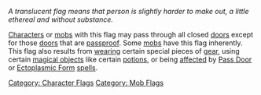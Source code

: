 *A translucent flag means that person is slightly harder to make out, a
little ethereal and without substance.*

[Characters](:Category:_Characters "wikilink") or
[mobs](:Category:_Mobs "wikilink") with this flag may pass through all
closed [doors](:Category:_Doors "wikilink") except for those
[doors](:Category:_Doors "wikilink") that are
[passproof](Passproof_Doors "wikilink"). Some
[mobs](:Category:_Mobs "wikilink") have this flag inherently. This flag
also results from [wearing](Wear "wikilink") certain special pieces of
[gear](:Category:_Gear "wikilink"), using certain [magical
objects](:Category:_Spellcasting_Gear "wikilink") like certain
[potions](:Category:_Potions "wikilink"), or being
[affected](Affects "wikilink") by [Pass Door](Pass_Door "wikilink") or
[Ectoplasmic Form](Ectoplasmic_Form "wikilink")
[spells](:Category:_Skills_And_Spells "wikilink").

[Category: Character Flags](Category:_Character_Flags "wikilink")
[Category: Mob Flags](Category:_Mob_Flags "wikilink")
